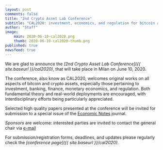 ```yaml
---
layout: post
comments: false
title: "2nd Crypto Asset Lab Conference"
subtitle: "CAL2020: investment, economics, and regulation for bitcoin and crypto assets"
author: "Staff"
image: 
    main: 2020-06-10-cal2020.png
    thumb: 2020-06-10-cal2020-thumb.png
published: true
newsfeed: true
---
```


We are glad to announce the
_[2nd Crypto Asset Lab Conference]({{ site.baseurl }}/cal2020)_,
that will take place in Milan on June 10, 2020.

The conference, also know as CAL2020, welcomes original
works on all aspects of bitcoin and crypto assets,
especially those pertaining to investment, banking, finance,
monetary economics, and regulation.
Both fundamental theory and real-world deployments are encouraged,
with interdisciplinary efforts being particularly appreciated.

Selected high quality papers presented at the conference will
be invited for submission to a special issue of the
[Economic Notes](https://onlinelibrary.wiley.com/page/journal/14680300/homepage/productinformation.html)
journal.

*Sponsors* are welcome:
interested parties are invited to contact the general chair via
[e-mail](mailto:cryptoassetlab+conf2020-chairs@unimib.it)

For submission/registration forms, deadlines, and updates
please regularly check the _[conference page]({{ site.baseurl }}/cal2020)_.
